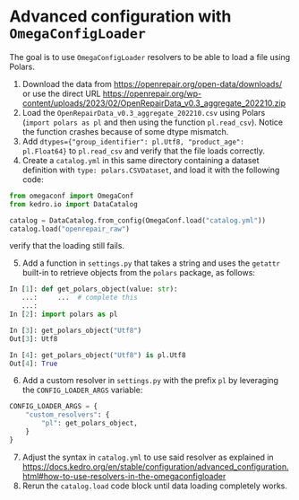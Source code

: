 # Advanced configuration with `OmegaConfigLoader`

The goal is to use `OmegaConfigLoader` resolvers to be able to load a file using Polars.

1. Download the data from https://openrepair.org/open-data/downloads/ or use the direct URL https://openrepair.org/wp-content/uploads/2023/02/OpenRepairData_v0.3_aggregate_202210.zip
2. Load the `OpenRepairData_v0.3_aggregate_202210.csv` using Polars (`import polars as pl` and then using the function `pl.read_csv`). Notice the function crashes because of some dtype mismatch.
3. Add `dtypes={"group_identifier": pl.Utf8, "product_age": pl.Float64}` to `pl.read_csv` and verify that the file loads correctly.
4. Create a `catalog.yml` in this same directory containing a dataset definition with `type: polars.CSVDataset`, and load it with the following code:

```python
from omegaconf import OmegaConf
from kedro.io import DataCatalog

catalog = DataCatalog.from_config(OmegaConf.load("catalog.yml"))
catalog.load("openrepair_raw")
```

verify that the loading still fails.

5. Add a function in `settings.py` that takes a string and uses the `getattr` built-in to retrieve objects from the `polars` package, as follows:

```python
In [1]: def get_polars_object(value: str):
   ...:     ...  # complete this
   ...: 
In [2]: import polars as pl

In [3]: get_polars_object("Utf8")
Out[3]: Utf8

In [4]: get_polars_object("Utf8") is pl.Utf8
Out[4]: True
```

6. Add a custom resolver in `settings.py` with the prefix `pl` by leveraging the `CONFIG_LOADER_ARGS` variable:

```python
CONFIG_LOADER_ARGS = {
    "custom_resolvers": {
        "pl": get_polars_object,
    }
}
```

7. Adjust the syntax in `catalog.yml` to use said resolver as explained in https://docs.kedro.org/en/stable/configuration/advanced_configuration.html#how-to-use-resolvers-in-the-omegaconfigloader
8. Rerun the `catalog.load` code block until data loading completely works.
